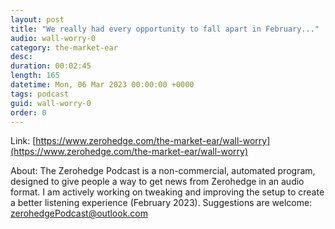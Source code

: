```yaml
---
layout: post
title: "We really had every opportunity to fall apart in February..."
audio: wall-worry-0
category: the-market-ear
desc: 
duration: 00:02:45
length: 165
datetime: Mon, 06 Mar 2023 00:00:00 +0000
tags: podcast
guid: wall-worry-0
order: 0
---
```



Link: [https://www.zerohedge.com/the-market-ear/wall-worry](https://www.zerohedge.com/the-market-ear/wall-worry)

About: The Zerohedge Podcast is a non-commercial, automated program, designed to give people a way to get news from Zerohedge in an audio format.  I am actively working on tweaking and improving the setup to create a better listening experience (February 2023).  Suggestions are welcome: [zerohedgePodcast@outlook.com](mailto:zerohedgePodcast@outlook.com)